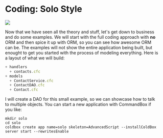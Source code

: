 # Coding: Solo Style

![](https://coldbox.ortusbooks.com/content/images/MVC+objects.png)

Now that we have seen all the theory and stuff, let's get down to business and do some examples. We will start with the full coding approach with **no** ORM and then spice it up with ORM, so you can see how awesome ORM can be. The examples will not show the entire application being built, but enought to get you started with the process of modeling everything. Here is a layout of what we will build:

```js
+ handlers 
  + contacts.cfc
+ models
  + ContactService.cfc
  + ContactDAO.cfc
  + Contact.cfc
```

I will create a DAO for this small example, so we can showcase how to talk to multiple objects.  You can start a new application with CommandBox if you like:

```
mkdir solo
cd solo
coldbox create app name=solo skeleton=AdvancedScript --installColdBox
server start --rewritesEnable
```